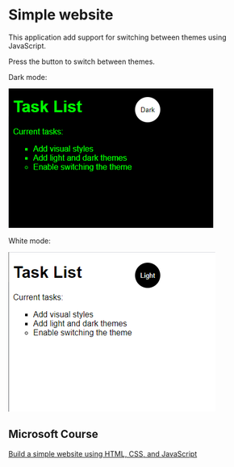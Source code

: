 # Simple website
This application add support for switching between themes using JavaScript.

Press the button to switch between themes.

Dark mode:

![alt text](https://github.com/guisoares1/Simple-website/blob/main/img/1.png?raw=true)

White mode:

![alt text](https://github.com/guisoares1/Simple-website/blob/main/img/2.png?raw=true)

## Microsoft Course
[Build a simple website using HTML, CSS, and JavaScript](https://docs.microsoft.com/en-us/learn/modules/build-simple-website/)
